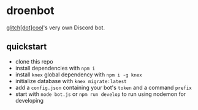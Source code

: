 # droenbot
[glitch[dot]cool](https://glitch.cool)'s very own Discord bot.

## quickstart

- clone this repo
- install dependencies with `npm i`
- install `knex` global dependency with `npm i -g knex`
- initialize database with `knex migrate:latest`
- add a `config.json` containing your bot's `token` and a command `prefix`
- start with `node bot.js` or `npm run develop` to run using nodemon for developing

